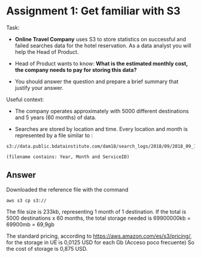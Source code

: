 # Assignment 1: Get familiar with S3

Task:

- **Online Travel Company** uses S3 to store statistics on successful and failed searches data for the hotel 
reservation. As a data analyst you will help the Head of Product.

- Head of Product wants to know: **What is the estimated monthly cost, the 
company needs to pay for storing this data?**

- You should answer the question and prepare a brief summary that justify your answer.


Useful context:

- The company operates approximately with 5000 different destinations and 5 years (60 months) of data.   


- Searches are stored by location and time. Every location and month is represented by a file similar to : 

```
s3://data.public.bdatainstitute.com/dam18/search_logs/2018/09/2018_09_18452212_log.json

(filename contains: Year, Month and ServiceID)
```  

## Answer

Downloaded the reference file with the command 

````
aws s3 cp s3://
````

The file size is 233kb, representing 1 month of 1 destination.
If the total is 5000 destinations x 60 months, the total storage needed is 
69900000kb = 69900mb = 69,9gb


The standard pricing, according to <https://aws.amazon.com/es/s3/pricing/>, for the storage in UE is 0,0125 USD for each Gb (Acceso poco frecuente)
So the cost of storage is 0,875 USD.

 


